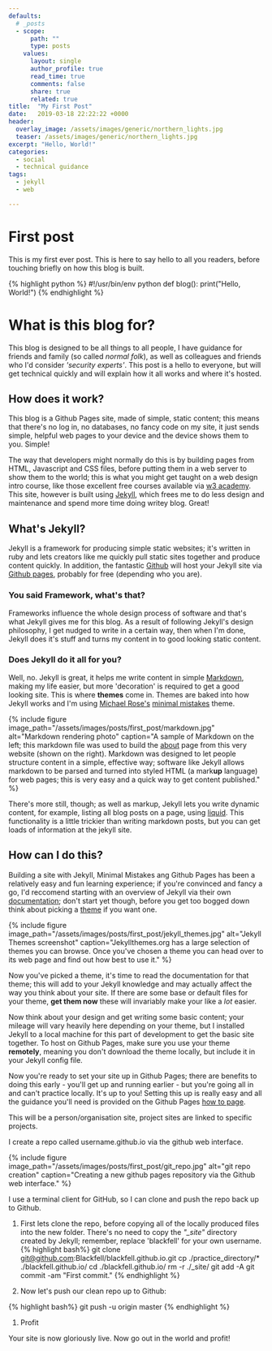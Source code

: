 ```yaml
---
defaults:
  # _posts
  - scope:
      path: ""
      type: posts
    values:
      layout: single
      author_profile: true
      read_time: true
      comments: false
      share: true
      related: true
title:  "My First Post"
date:   2019-03-18 22:22:22 +0000
header:
  overlay_image: /assets/images/generic/northern_lights.jpg
  teaser: /assets/images/generic/northern_lights.jpg
excerpt: "Hello, World!"
categories: 
  - social 
  - technical guidance
tags: 
  - jekyll 
  - web

---
```


# First post
This is my first ever post. This is here to say hello to all you readers, before touching briefly on how this blog is built.

{% highlight python %}
#!/usr/bin/env python
def blog():
  print("Hello, World!")
{% endhighlight %}


# What is this blog for?

This blog is designed to be all things to all people, I have guidance for friends and family (so called *normal folk*), as well as colleagues and friends who I'd consider *'security experts'*. This post is a hello to everyone, but will get technical quickly and will explain how it all works and where it's hosted.

## How does it work?

This blog is a Github Pages site, made of simple, static content; this means that there's no log in, no databases, no fancy code on my site, it just sends simple, helpful web pages to your device and the device shows them to you. Simple!

The way that developers might normally do this is by building pages from HTML, Javascript and CSS files, before putting them in a web server to show them to the world; this is what you might get taught on a web design intro course, like those excellent free courses available via [w3 academy](https://www.w3schools.com/). This site, however is built using [Jekyll](https://jekyllrb.com/), which frees me to do less design and maintenance and spend more time doing  writey blog. Great!

## What's Jekyll?
Jekyll is a framework for producing simple static websites; it's written in ruby and lets creators like me quickly pull static sites together and produce content quickly. In addition, the fantastic [Github](https://github.com/) will host your Jekyll site via [Github pages](https://pages.github.com/), probably for free (depending who you are).

### You said Framework, what's that?
Frameworks influence the whole design process of software and that's what Jekyll gives me for this blog. As a result of following Jekyll's design philosophy, I get nudged to write in a certain way, then when I'm done, Jekyll does it's stuff and turns my content in to good looking static content. 

### Does Jekyll do it all for you?
Well, no. Jekyll is great, it helps me write content in simple [Markdown](https://daringfireball.net/projects/markdown/), making my life easier, but more 'decoration' is required to get a good looking site. This is where **themes** come in. Themes are baked into how Jekyll works and I'm using [Michael Rose's](https://twitter.com/mmistakes) [minimal mistakes](https://mmistakes.github.io/minimal-mistakes/) theme.

{% include figure image_path="/assets/images/posts/first_post/markdown.jpg" alt="Markdown rendering photo" caption="A sample of Markdown on the left; this markdown file was used to build the [about](/about) page from this very website (shown on the right). Markdown was designed to let people structure content in a simple, effective way; software like Jekyll allows markdown to be parsed and turned into styled HTML (a mark**up** language) for web pages; this is very easy and a quick way to get content published." %}

There's more still, though; as well as markup, Jekyll lets you write dynamic content, for example, listing all blog posts on a page, using [liquid](https://jekyllrb.com/docs/liquid/). This functionality is a little trickier than writing markdown posts, but you can get loads of information at the jekyll site.

## How can I do this?
Building a site with Jekyll, Minimal Mistakes ang Github Pages has been a relatively easy and fun learning experience; if you're convinced and fancy a go, I'd reccomend starting with an overview of Jekyll via their own [documentation](https://jekyllrb.com/docs/); don't start yet though, before you get too bogged down think about picking a [theme](http://jekyllthemes.org/) if you want one. 

{% include figure image_path="/assets/images/posts/first_post/jekyll_themes.jpg" alt="Jekyll Themes screenshot" caption="Jekyllthemes.org has a large selection of themes you can browse. Once you've chosen a theme you can head over to its web page and find out how best to use it." %}

Now you've picked a theme, it's time to read the documentation for that theme; this will add to your Jekyll knowledge and may actually affect the way you think about your site. If there are some base or default files for your theme, **get them now** these will invariably make your like a *lot* easier.

Now think about your design and get writing some basic content; your mileage will vary heavily here depending on your theme, but I installed Jekyll to a local machine for this part of development to get the basic site together. To host on Github Pages, make sure you use your theme **remotely**, meaning you don't download the theme locally, but include it in your Jekyll config file. 

Now you're ready to set your site up in Github Pages; there are benefits to doing this early - you'll get up and running earlier - but you're going all in and can't practice locally. It's up to you! Setting this up is really easy and all the guidance you'll need is provided on the Github Pages [how to page](https://pages.github.com/).

This will be a person/organisation site, project sites are linked to specific projects.

I create a repo called username.github.io via the github web interface.

{% include figure image_path="/assets/images/posts/first_post/git_repo.jpg" alt="git repo creation" caption="Creating a new github pages repository via the Github web interface." %}

I use a terminal client for GitHub, so I can clone and push the repo back up to Github.

1. First lets clone the repo, before copying all of the locally produced files into the new folder. There's no need to copy the *"_site"* directory created by Jekyll; remember, replace 'blackfell' for your own username.
  {% highlight bash%}
  git clone git@github.com:Blackfell/blackfell.github.io.git
  cp ./practice_directory/\* ./blackfell.github.io/
  cd ./blackfell.github.io/
  rm -r ./\_site/
  git add -A
  git commit -am "First commit."
  {% endhighlight %}

1. Now let's push our clean repo up to Github:

  {% highlight bash%}
  git push -u origin master
  {% endhighlight %}

1. Profit

Your site is now gloriously live. Now go out in the world and profit!
